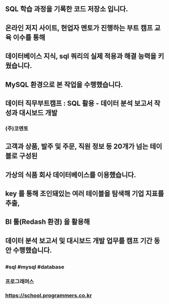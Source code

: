 ##
## SQL 학습 과정을 기록한 코드 저장소 입니다.
## 온라인 저지 사이트, 현업자 멘토가 진행하는 부트 캠프 교육 이수를 통해
## 데이터베이스 지식, sql 쿼리의 실제 적용과 해결 능력을 키웠습니다.
## MySQL 환경으로 본 작업을 수행했습니다.
##
## 데이터 직무부트캠프 : SQL 활용 - 데이터 분석 보고서 작성과 대시보드 개발
### (주)코멘토
##
## 고객과 상품, 발주 및 주문, 직원 정보 등 20개가 넘는 테이블로 구성된
## 가상의 식품 회사 데이터베이스를 이용했습니다.
## key 를 통해 조인돼있는 여러 테이블을 탐색해 기업 지표를 추출,
## BI 툴(Redash 환경) 을 활용해
## 데이터 분석 보고서 및 대시보드 개발 업무를 캠프 기간 동안 수행했습니다.
##
### #sql #mysql #database
### 프로그래머스
### https://school.programmers.co.kr
##
